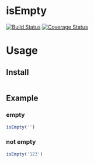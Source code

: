 # isEmpty

[![Build Status](https://travis-ci.org/SangHakLee/isEmpty.svg?branch=master)](https://travis-ci.org/SangHakLee/isEmpty)
[![Coverage Status](https://coveralls.io/repos/github/SangHakLee/isEmpty/badge.svg?branch=master)](https://coveralls.io/github/SangHakLee/isEmpty?branch=master)

# Usage

## Install
```bash

```

## Example
### empty
```javascript
isEmpty('')
```

### not empty
```javascript
isEmpty('123')
```

